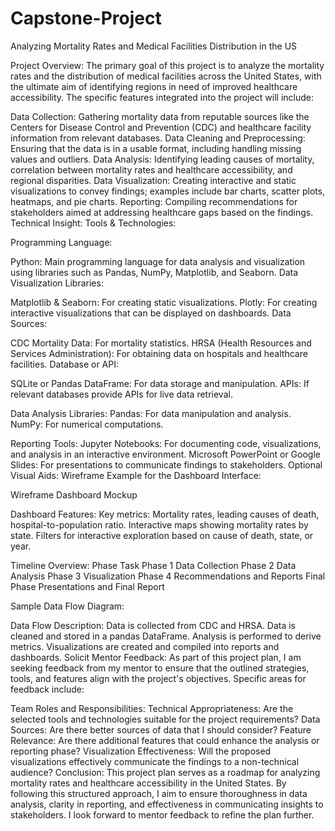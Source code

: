 # Capstone-Project
Analyzing Mortality Rates and Medical Facilities Distribution in the US

Project Overview:
The primary goal of this project is to analyze the mortality rates and the distribution of medical facilities across the United States, with the ultimate aim of identifying regions in need of improved healthcare accessibility. The specific features integrated into the project will include:

Data Collection: Gathering mortality data from reputable sources like the Centers for Disease Control and Prevention (CDC) and healthcare facility information from relevant databases.
Data Cleaning and Preprocessing: Ensuring that the data is in a usable format, including handling missing values and outliers.
Data Analysis: Identifying leading causes of mortality, correlation between mortality rates and healthcare accessibility, and regional disparities.
Data Visualization: Creating interactive and static visualizations to convey findings; examples include bar charts, scatter plots, heatmaps, and pie charts.
Reporting: Compiling recommendations for stakeholders aimed at addressing healthcare gaps based on the findings.
Technical Insight:
Tools & Technologies:

Programming Language: 

Python: Main programming language for data analysis and visualization using libraries such as Pandas, NumPy, Matplotlib, and Seaborn.
Data Visualization Libraries:

Matplotlib & Seaborn: For creating static visualizations.
Plotly: For creating interactive visualizations that can be displayed on dashboards.
Data Sources:

CDC Mortality Data: For mortality statistics.
HRSA (Health Resources and Services Administration): For obtaining data on hospitals and healthcare facilities.
Database or API:

SQLite or Pandas DataFrame: For data storage and manipulation.
APIs: If relevant databases provide APIs for live data retrieval.

Data Analysis Libraries:
Pandas: For data manipulation and analysis.
NumPy: For numerical computations.

Reporting Tools:
Jupyter Notebooks: For documenting code, visualizations, and analysis in an interactive environment.
Microsoft PowerPoint or Google Slides: For presentations to communicate findings to stakeholders.
Optional Visual Aids:
Wireframe Example for the Dashboard Interface:

Wireframe Dashboard Mockup

Dashboard Features:
Key metrics: Mortality rates, leading causes of death, hospital-to-population ratio.
Interactive maps showing mortality rates by state.
Filters for interactive exploration based on cause of death, state, or year.

Timeline Overview:
Phase  	    Task
Phase 1	    Data Collection
Phase 2    	Data Analysis
Phase 3	    Visualization
Phase 4	    Recommendations and Reports
Final Phase	Presentations and Final Report

Sample Data Flow Diagram:

Data Flow
Description:
Data is collected from CDC and HRSA.
Data is cleaned and stored in a pandas DataFrame.
Analysis is performed to derive metrics.
Visualizations are created and compiled into reports and dashboards.
Solicit Mentor Feedback:
As part of this project plan, I am seeking feedback from my mentor to ensure that the outlined strategies, tools, and features align with the project's objectives. Specific areas for feedback include:

Team Roles and Responsibilities:
Technical Appropriateness: Are the selected tools and technologies suitable for the project requirements?
Data Sources: Are there better sources of data that I should consider?
Feature Relevance: Are there additional features that could enhance the analysis or reporting phase?
Visualization Effectiveness: Will the proposed visualizations effectively communicate the findings to a non-technical audience?
Conclusion:
This project plan serves as a roadmap for analyzing mortality rates and healthcare accessibility in the United States. By following this structured approach, I aim to ensure thoroughness in data analysis, clarity in reporting, and effectiveness in communicating insights to stakeholders. I look forward to mentor feedback to refine the plan further.
